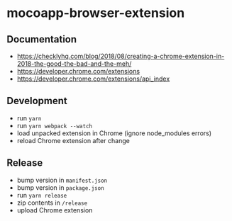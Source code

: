 mocoapp-browser-extension
=========================

Documentation
-------------

* https://checklyhq.com/blog/2018/08/creating-a-chrome-extension-in-2018-the-good-the-bad-and-the-meh/
* https://developer.chrome.com/extensions
* https://developer.chrome.com/extensions/api_index

Development
-----------

* run `yarn`
* run `yarn webpack --watch`
* load unpacked extension in Chrome (ignore node_modules errors)
* reload Chrome extension after change

Release
-------

* bump version in `manifest.json`
* bump version in `package.json`
* run `yarn release`
* zip contents in `/release`
* upload Chrome extension
